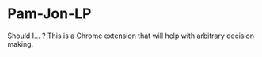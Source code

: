# Pam-Jon-LP
Should I... ?
This is a Chrome extension that will help with arbitrary decision making.